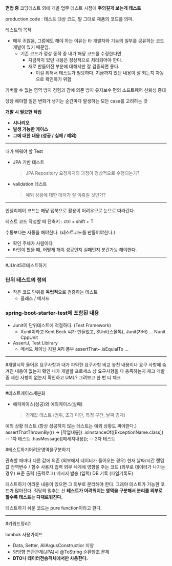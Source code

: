 **면접 중** 코딩테스트 외에 개발 업무 테스트 시점에 **주의깊게 보는게 테스트**


production code
: 테스트 대상 코드, 말 그대로 제품의 코드를 의미.

테스트의 목적
- 매우 귀찮음, 그럼에도 해야 하는 이유는 타 개발자와 기능의 일부를 공유하는 코드 개발이 있기 때문임.
	- 기존 코드가 정상 동작 중 내가 해당 코드를 수정한다면 
		- 지금까지 있던 내용은 정상적으로 처리되어야 한다.
		- 새로 만들어진 부분에 대해서만 잘 검증되면 좋다.
			- 이걸 위해서 테스트가 필요하다.
			  지금까지 있던 내용이 잘 되는지 자동으로 확인하기 위함

커버할 수 없는 영역 방지
경험과 감에 의존 방지
유지보수 편의
소프트웨어 신뢰성 증대

당장 해야할 일은 변화가 생기는 순간마다 발생하는 모든 case를 고려하는 것

**개발 시 필요한 작업**
- **시나리오**
- **발생 가능한 케이스**
- **그에 대한 대응 (성공 / 실패 / 예외)**

---
내가 배워야 할 Test
- JPA 기반 테스트
  > JPA Repository 요청까지의 과정이 정상적으로 수행되는가?
- validation 테스트
  > 예외 상황에 대한 대처가 잘 이뤄질 것인가?
  
---
인텔리제이 코드는 해당 탭북으로 활용이 어려우므로 눈으로 따라간다.

테스트 코드 작성할 때 단축키 : ctrl + shift + T

수동보다는 자동을 해야한다. (테스트코드를 만들어야한다.)
- 확인 주체가 사람이다
- 타인이 봤을 때, 어떻게 해야 성공인지 실패인지 분간가능 해야한다.

---
#JUnit5로테스트하기 

### **단위 테스트의 정의**
- 작은 코드 단위를 **독립적**으로 검증하는 테스트 
	- 클래스 / 메서드

### **spring-boot-starter-test에 포함된 내용**
- Junit이 단위테스트에 적절하다. (Test Framework)
	- Xunit이라고 Kent Beck 씨가 만들었고, SUnit(스몰톡), Junit(자바) ...
	  Nunit CppUnit
- AssertJ, Test Libirary
	- 메서드 체이닝 지원
	  API 풍부
			assertThat~.isEquialTo ...
	


---
#개발시작
들어온 요구사항과 내가 파악한 요구사항 비교
	놓친 내용이나 요구 사항에 숨겨진 내용이 없는지 확인
내가 개발할 프로세스 상 요구사항을 다 충족하는지 체크
개발 중 제한 사항이 없는지 확인하고 UML? 그려보고 한 번 더 체크

---
#테스트케이스세분화
- 해피케이스(성공)와 예외케이스(실패)
  > 경계값 테스트 (범위, 초과 미만, 특정 구간, 날짜 경계)

예외 상황 테스트 (항상 성공하지 않는 테스트는 예외 상황도 짜야한다.)
	assertThatThrownBy(() -> [작업내용])
		.isInstanceOf([ExceptionName.class])          -- 1차 테스트
		.hasMessage([메세지내용]);                         -- 2차 테스트



#테스트하기어려운영역을구분하기

관측할 때마다 다른 값에 의존 (외부에서 데이터가 들어오는 경우)
	현재 날짜/시간
	랜덤 값
	전역변수 / 함수
	사용자 입력
외부 세계에 영향을 주는 코드 (외부로 데이터가 나가는 경우)
	표준 출력 (출력로그)
	메시지 발송 (입력)
	DB 기록 (파일기록도)
	
테스트하기 어려운 내용이 있으면 그 외부로 분리해야 한다.
그래야 테스트가 가능한 코드가 많아진다.
적당히 멈추는 선
**테스트가 어려워지는 영역을 구분해서 분리를 외부로 할수록 테스트는 다채로워진다.**

테스트하기 쉬운 코드는 pure function이라고 한다.

---

#키워드정리1

lombok 사용가이드
- Data, Setter, AllArgusConstructior 지양
- 양방향 연관관계(JPA)시 @ToString 순환참조 문제
- **DTO나 데이터전송객체에서만 사용한다.**



